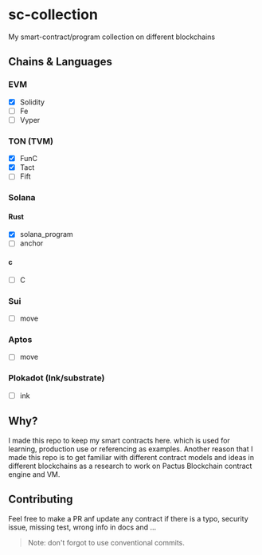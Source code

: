 # sc-collection

My smart-contract/program collection on different blockchains

## Chains & Languages

### EVM

* [X] Solidity
* [ ]  Fe
* [ ]  Vyper

### TON (TVM)

* [X] FunC
* [X] Tact
* [ ]  Fift

### Solana

#### Rust

* [X] solana_program
* [ ]  anchor

#### c

* [ ] C

### Sui

* [ ] move

### Aptos

* [ ] move

### Plokadot (Ink/substrate)

* [ ] ink

## Why?

I made this repo to keep my smart contracts here. which is used for learning, production use or referencing as examples.
Another reason that I made this repo is to get familiar with different contract models and ideas in different blockchains as a research to work on Pactus Blockchain contract engine and VM.

## Contributing

Feel free to make a PR anf update any contract if there is a typo, security issue, missing test, wrong info in docs and ...

> Note: don't forgot to use conventional commits.
